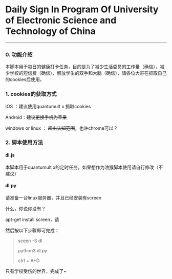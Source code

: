 # Daily Sign In Program Of University of Electronic Science and Technology of China

*****

###  0. 功能介绍

本脚本用于每日的健康打卡任务，目的是为了减少生活委员的工作量（确信），减少学校的短信费（确信），解放学生的双手和大脑（确信），请各位大哥在抓取自己的cookies后使用，

### 1. cookies的获取方式

IOS ：建议使用quantumult x 抓取cookies

Android：~~建议更换手机为苹果~~

windows or linux ： ~~超出认知范围~~，也许chrome可以？

### 2. 脚本使用方法

#### dl.js

本脚本用于quantumult x的定时任务，如果想作为油猴脚本使用请自行修改（不建议）

#### dl.py

请准备一台linux服务器，并且已经安装有screen

什么，你说你没有？

apt-get install screen，请



然后按以下步骤即可完成：

> sceen -S dl
>
> python3 dl.py
>
> ctrl + A+D





只有学校受伤的世界，完成了~



